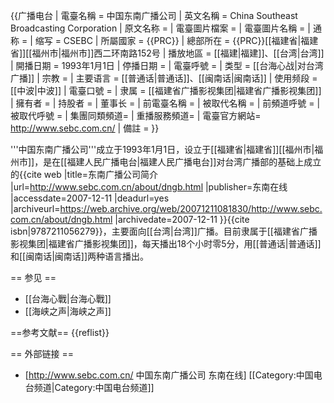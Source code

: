 {{广播电台
| 電臺名稱       = 中国东南广播公司
| 英文名稱       = China Southeast Broadcasting Corporation
| 原文名称       = 
| 電臺圖片檔案 = 
| 電臺圖片名稱 = 
| 通称              = 
| 缩写              = CSEBC
| 所屬國家    = {{PRC}}
| 總部所在    = {{PRC}}[[福建省|福建省]][[福州市|福州市]]西二环南路152号
| 播放地區    = [[福建|福建]]、[[台湾|台湾]]
| 開播日期    = 1993年1月1日
| 停播日期      = 
| 電臺呼號      = 
| 类型            = [[台海心战|对台湾广播]]
| 宗教            = 
| 主要语言     = [[普通话|普通话]]、[[闽南话|闽南话]]
| 使用频段     = [[中波|中波]]
| 電臺口號     = 
| 隶属           = [[福建省广播影视集团|福建省广播影视集团]]
| 擁有者        = 
| 持股者        =
| 董事长        = 
| 前電臺名稱  = 
| 被取代名稱  = 
| 前頻道呼號  = 
| 被取代呼號  = 
| 集團同類頻道= 
| 重播服務頻道= 
| 電臺官方網站= http://www.sebc.com.cn/
| 備註            = 
}}

'''中国东南广播公司'''成立于1993年1月1日，设立于[[福建省|福建省]][[福州市|福州市]]，是在[[福建人民广播电台|福建人民广播电台]]对台湾广播部的基础上成立的<ref>{{cite web |title=东南广播公司简介 |url=http://www.sebc.com.cn/about/dngb.html |publisher=东南在线 |accessdate=2007-12-11 |deadurl=yes |archiveurl=https://web.archive.org/web/20071211081830/http://www.sebc.com.cn/about/dngb.html |archivedate=2007-12-11 }}</ref><ref>{{cite isbn|9787211056279}}</ref>，主要面向[[台湾|台湾]]广播。目前隶属于[[福建省广播影视集团|福建省广播影视集团]]，每天播出18个小时零5分，用[[普通话|普通话]]和[[闽南话|闽南话]]两种语言播出。

== 参见 ==
* [[台海心戰|台海心戰]]
* [[海峡之声|海峡之声]]

==参考文献==
{{reflist}}

== 外部链接 ==
* [http://www.sebc.com.cn/ 中国东南广播公司 东南在线]
[[Category:中国电台频道|Category:中国电台频道]]